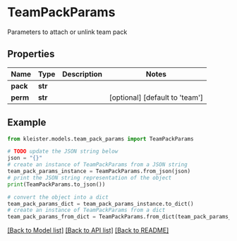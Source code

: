 # TeamPackParams

Parameters to attach or unlink team pack

## Properties

Name | Type | Description | Notes
------------ | ------------- | ------------- | -------------
**pack** | **str** |  | 
**perm** | **str** |  | [optional] [default to 'team']

## Example

```python
from kleister.models.team_pack_params import TeamPackParams

# TODO update the JSON string below
json = "{}"
# create an instance of TeamPackParams from a JSON string
team_pack_params_instance = TeamPackParams.from_json(json)
# print the JSON string representation of the object
print(TeamPackParams.to_json())

# convert the object into a dict
team_pack_params_dict = team_pack_params_instance.to_dict()
# create an instance of TeamPackParams from a dict
team_pack_params_from_dict = TeamPackParams.from_dict(team_pack_params_dict)
```
[[Back to Model list]](../README.md#documentation-for-models) [[Back to API list]](../README.md#documentation-for-api-endpoints) [[Back to README]](../README.md)


